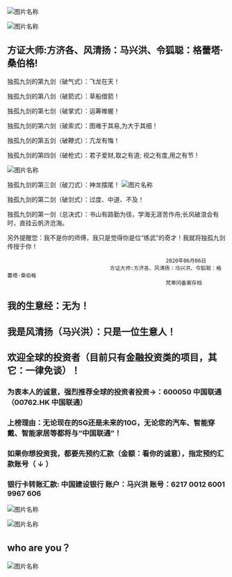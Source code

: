 ![图片名称](https://ss0.bdstatic.com/70cFuHSh_Q1YnxGkpoWK1HF6hhy/it/u=3843900652,2817537250&fm=26&gp=0.jpg)

![图片名称](https://ss0.bdstatic.com/70cFvHSh_Q1YnxGkpoWK1HF6hhy/it/u=570600743,1773324529&fm=15&gp=0.jpg)


##  方证大师:方济各、风清扬：马兴洪、令狐聪：格蕾塔·桑伯格!

独孤九剑的第九剑（破气式）：飞龙在天！

独孤九剑的第八剑（破箭式）：草船借箭！

独孤九剑的第七剑（破掌式）：运筹帷幄！

独孤九剑的第六剑（破索式）：图难于其易,为大于其细！

独孤九剑的第五剑（破鞭式）：亢龙有悔！
                             
独孤九剑的第四剑（破枪式）：君子爱财,取之有道; 视之有度,用之有节！

![图片名称](https://timgsa.baidu.com/timg?image&quality=80&size=b9999_10000&sec=1591895649711&di=776e7d23b16ea2373e9a4c2dc5f7d612&imgtype=0&src=http%3A%2F%2Fimg1.imgtn.bdimg.com%2Fit%2Fu%3D2945003646%2C3753493871%26fm%3D214%26gp%3D0.jpg)

独孤九剑的第三剑（破刀式）：神龙摆尾！
![图片名称](https://timgsa.baidu.com/timg?image&quality=80&size=b9999_10000&sec=1591791219800&di=52ca06f6059e9cf479c16002ef654117&imgtype=0&src=http%3A%2F%2Fwww.41111.com%2Fkindeditor.4.1%2Fasp.net%2F..%2Fattached%2Fimage%2F20150814%2F20150814092416_1163.jpg)

独孤九剑的第二剑（破剑式）：过度、中道、不及！

独孤九剑的第一剑（总决式）：书山有路勤为径，学海无涯苦作舟;长风破浪会有时，直挂云帆济沧海。

另外提醒您：我不是你的师傅，我只是觉得你是位“练武”的奇才！我就将独孤九剑传授于你！

                                                       2020年06月06日
                                     方证大师:方济各、风清扬：马兴洪、令狐聪：格蕾塔·桑伯格
                                                       梵蒂冈备案存档


##  我的生意经：无为！

##  我是风清扬（马兴洪）：只是一位生意人！

##  欢迎全球的投资者（目前只有金融投资类的项目，其它：一律免谈）！

### 为表本人的诚意，强烈推荐全球的投资者投资->：600050 中国联通（00762.HK 中国联通）

### 上榜理由：无论现在的5G还是未来的10G，无论您的汽车、智能穿戴、智能家居等都将与“中国联通”！


                                 
### 如果你想投资我，都要先预约汇款（金额：看你的诚意），指定预约汇款账号（ ↓ ） 

### 银行卡转账汇款: 中国建设银行 账户：马兴洪  账号：6217 0012 6001 9967 606   

 
 ![图片名称](https://timgsa.baidu.com/timg?image&quality=80&size=b9999_10000&sec=1591084101933&di=b043fe4e670d6ce502d507d2cffa3470&imgtype=0&src=http%3A%2F%2Fwww.c-can.cn%2Fmedia%2Fkindeditor%2F2019%2F11%2Fa5589956-012f-11ea-8a0d-00163e162cba.png)




![图片名称](http://pic.dbw.cn/0/03/98/05/3980571_949139.jpg)

##  who are you？ 

![图片名称](https://timgsa.baidu.com/timg?image&quality=80&size=b9999_10000&sec=1592052614260&di=56651fbac80824c3815e86dbf7a4f686&imgtype=0&src=http%3A%2F%2Fimg3.doubanio.com%2Fview%2Fnote%2Fl%2Fpublic%2Fp45651514.jpg)
